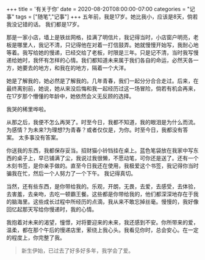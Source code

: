 +++
title = '有关于你'
date = 2020-08-20T08:00:00-07:00
categories = "记事"
tags = ["随笔","记事"]
+++
五年前，我是17岁。她比我小，应该是8天，倘若我没记错的话。
我们都是17岁。

那是一家小店，墙上是铁丝网格，挂满了明信片，我记得当时，小店窗户明亮，老板是哪里人，我记不清，只记得他在对着一打信鼓弄。她就慢慢开始写，我耐心地等着。我写给她的慢递，已经交给了老板，时限是三年。只是记不清，当时我写慢递给她时，我怀有怎样的心情。我们都知道未来属于我们各自的命运，必然天各一方，她要去的地方，和我在的地方，隔着一个大洋。

她是了解我的，她必然是了解我的。几年青春，我们一起分分合合走过。后来，在最终离别前，她说，她从来没后悔和我一起经历过这一场冒险，倘若有机会再来，在17岁那个懵懂的年龄中，她依然会义无反顾的选择。

我哭的稀里哗啦。

从那之后，我便不怎么再哭了。时至今日，我都不知道，我的眼泪是为什么而流。为感情？为未来?为理想?为青春？或者仅仅是，为你。时至今日，我都没有答案。
太多事没有答案。

你送我的东西，我都保存妥当。招财猫小铃铛挂在桌上。蓝色笔袋放在我家中写东西的桌子上，早已铺满了尘，我说过我很懒，不愿动笔，可你还是送了。还有一个木刻书签，是你亲手做的。直至今日我还在使用，我极爱这个书签，我记得你当时骗我在忙，然后一个人努力了一个下午。
我记得真切。

当然，还有些东西，是你带给我的。乐观，开朗，无畏，去爱，去感受，去体验，去害羞，去亲吻，去吃一顿霸王餐。这些都是你带给我的，他们都深深地存在于我的脑海里。这些成长过程中所经历的点滴，我从来不敢忘掉丝毫。慢慢的，我好像回忆起那天写给你慢递时，我的心情。

我抱着对未来的渴望，憧憬，对将要迎来的未来，我还感到不安。你所带来的爱，温柔，都在那个午后的慢递店里，萦绕上我心头。我看见你时，总会安心。在一定的程度上，你完整了我。

> 新生伊始，已过去了好多好多年，我学会了爱。